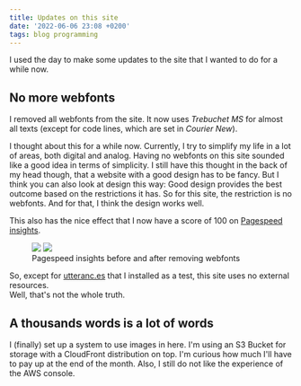 ```yaml
---
title: Updates on this site
date: '2022-06-06 23:08 +0200'
tags: blog programming
---
```


I used the day to make some updates to the site that I wanted to do for a while now.

## No more webfonts

I removed all webfonts from the site. It now uses _Trebuchet MS_ for almost all texts (except for code
lines, which are set in _Courier New_).

I thought about this for a while now. Currently, I try to simplify my life in a lot of areas, both digital and analog.
Having no webfonts on this site sounded like a good idea in terms of simplicity. I still have this thought in the back
of my head though, that a website with a good design has to be fancy. But I think you can also look at design this way: Good
design provides the best outcome based on the restrictions it has. So for this site, the restriction is no webfonts. And
for that, I think the design works well.

This also has the nice effect that I now have a score of 100 on [Pagespeed insights](https://pagespeed.web.dev/).

<figure>
  <div class="image-split">
    <img src="https://dlulzqpyd0pcw.cloudfront.net/pagespeed_before.png" />
    <img src="https://dlulzqpyd0pcw.cloudfront.net/pagespeed_after.png" />
    </div>
  <figcaption>Pagespeed insights before and after removing webfonts</figcaption>
</figure>

So, except for [utteranc.es](https://utteranc.es/) that I installed as a test, this site uses no external resources.  
Well, that's not the whole truth.

## A thousands words is a lot of words

I (finally) set up a system to use images in here. I'm using an S3 Bucket for storage with a CloudFront distribution
on top. I'm curious how much I'll have to pay up at the end of the month. Also, I still do not like the experience of
the AWS console.
